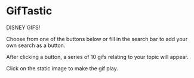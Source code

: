 # GifTastic

DISNEY GIFS!

Choose from one of the buttons below or fill in the search bar to add your own search as a button.

After clicking a button, a series of 10 gifs relating to your topic will appear.

Click on the static image to make the gif play.